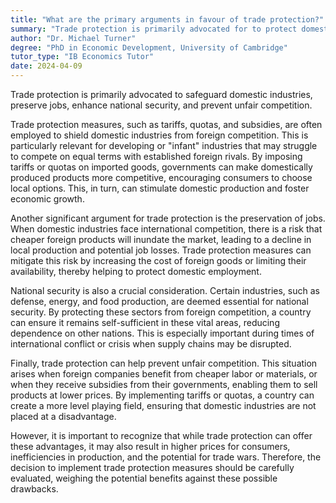 ```yaml
---
title: "What are the primary arguments in favour of trade protection?"
summary: "Trade protection is primarily advocated for to protect domestic industries, jobs, and national security, and to prevent unfair competition."
author: "Dr. Michael Turner"
degree: "PhD in Economic Development, University of Cambridge"
tutor_type: "IB Economics Tutor"
date: 2024-04-09
---
```


Trade protection is primarily advocated to safeguard domestic industries, preserve jobs, enhance national security, and prevent unfair competition.

Trade protection measures, such as tariffs, quotas, and subsidies, are often employed to shield domestic industries from foreign competition. This is particularly relevant for developing or "infant" industries that may struggle to compete on equal terms with established foreign rivals. By imposing tariffs or quotas on imported goods, governments can make domestically produced products more competitive, encouraging consumers to choose local options. This, in turn, can stimulate domestic production and foster economic growth.

Another significant argument for trade protection is the preservation of jobs. When domestic industries face international competition, there is a risk that cheaper foreign products will inundate the market, leading to a decline in local production and potential job losses. Trade protection measures can mitigate this risk by increasing the cost of foreign goods or limiting their availability, thereby helping to protect domestic employment.

National security is also a crucial consideration. Certain industries, such as defense, energy, and food production, are deemed essential for national security. By protecting these sectors from foreign competition, a country can ensure it remains self-sufficient in these vital areas, reducing dependence on other nations. This is especially important during times of international conflict or crisis when supply chains may be disrupted.

Finally, trade protection can help prevent unfair competition. This situation arises when foreign companies benefit from cheaper labor or materials, or when they receive subsidies from their governments, enabling them to sell products at lower prices. By implementing tariffs or quotas, a country can create a more level playing field, ensuring that domestic industries are not placed at a disadvantage.

However, it is important to recognize that while trade protection can offer these advantages, it may also result in higher prices for consumers, inefficiencies in production, and the potential for trade wars. Therefore, the decision to implement trade protection measures should be carefully evaluated, weighing the potential benefits against these possible drawbacks.
    